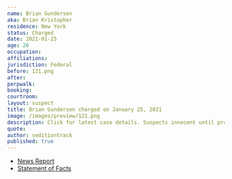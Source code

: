 ```yaml
---
name: Brian Gundersen
aka: Brian Kristopher
residence: New York
status: Charged
date: 2021-01-25
age: 26
occupation:
affiliations:
jurisdiction: Federal
before: 121.png
after:
perpwalk:
booking:
courtroom:
layout: suspect
title: Brian Gundersen charged on January 25, 2021
image: /images/preview/121.png
description: Click for latest case details. Suspects innocent until proven guilty.
quote:
author: seditiontrack
published: true
---
```


- [News Report](https://www.huffpost.com/entry/high-school-varsity-jacket-us-capitol-riot_n_600f365ac5b634dc37378746?63x8)
- [Statement of Facts](https://assets.documentcloud.org/documents/20463465/gundersen.pdf)
